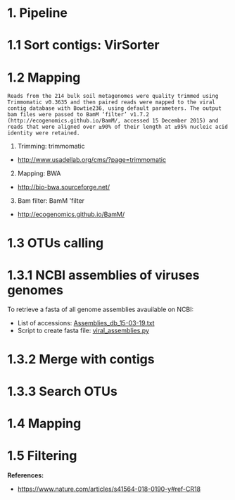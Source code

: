 # 1. Pipeline

# 1.1 Sort contigs: VirSorter

# 1.2 Mapping
```
Reads from the 214 bulk soil metagenomes were quality trimmed using Trimmomatic v0.3635 and then paired reads were mapped to the viral contig database with Bowtie236, using default parameters. The output bam files were passed to BamM ‘filter’ v1.7.2 (http://ecogenomics.github.io/BamM/, accessed 15 December 2015) and reads that were aligned over ≥90% of their length at ≥95% nucleic acid identity were retained.
```
1. Trimming: trimmomatic
- http://www.usadellab.org/cms/?page=trimmomatic
2. Mapping: BWA
- http://bio-bwa.sourceforge.net/
3. Bam filter: BamM 'filter
- http://ecogenomics.github.io/BamM/

# 1.3 OTUs calling
# 1.3.1 NCBI assemblies of viruses genomes
To retrieve a fasta of all genome assemblies avauilable on NCBI:
- List of accessions: [Assemblies_db_15-03-19.txt](https://github.com/Mass23/Viral-ecology/blob/master/Assemblies_db_15-03-19.txt)
- Script to create fasta file: [viral_assemblies.py](https://github.com/Mass23/Viral-ecology/blob/master/viral_assemblies.py)

# 1.3.2 Merge with contigs

# 1.3.3 Search OTUs

# 1.4 Mapping

# 1.5 Filtering

**References:**
- https://www.nature.com/articles/s41564-018-0190-y#ref-CR18
